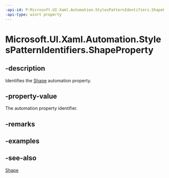 ```yaml
---
-api-id: P:Microsoft.UI.Xaml.Automation.StylesPatternIdentifiers.ShapeProperty
-api-type: winrt property
---
```


<!-- Property syntax
public Windows.UI.Xaml.Automation.AutomationProperty ShapeProperty { get; }
-->

# Microsoft.UI.Xaml.Automation.StylesPatternIdentifiers.ShapeProperty

## -description
Identifies the [Shape](../microsoft.ui.xaml.automation.provider/istylesprovider_shape.md) automation property.

## -property-value
The automation property identifier.

## -remarks

## -examples

## -see-also
[Shape](../microsoft.ui.xaml.automation.provider/istylesprovider_shape.md)
